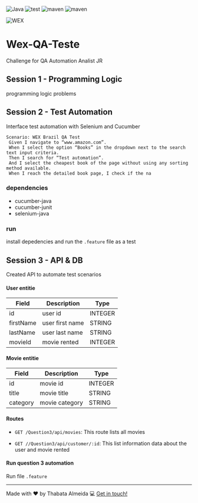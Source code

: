 ![Java](https://img.shields.io/badge/BuildWith-JAVA-red)
![test](https://img.shields.io/badge/selenium-tests-green)
![maven](https://img.shields.io/badge/maven-4.0-blue)
![maven](https://img.shields.io/badge/cucumber-bd-green)


![WEX](https://www.wexinc.com/wp-content/uploads/2018/08/logo-WEX.png)


# Wex-QA-Teste
Challenge for QA Automation Analist JR 


## Session 1 - Programming Logic
programming logic problems

## Session 2 - Test Automation
Interface test automation with Selenium and Cucumber

```feature
Scenario: WEX Brazil QA Test
 Given I navigate to “www.amazon.com”.
 When I select the option “Books” in the dropdown next to the search
text input criteria.
 Then I search for “Test automation”.
 And I select the cheapest book of the page without using any sorting
method available.
 When I reach the detailed book page, I check if the na
```
### dependencies
- cucumber-java
- cucumber-junit
- selenium-java

### run
install depedencies and run the ``.feature`` file as a test

## Session 3 - API & DB 

Created API to automate test scenarios

#### User entitie

| Field         | Description                    | Type    | 
| ------------  | ------------------------------ | ------  | 
| id            | user id                        | INTEGER |  
| firstName     | user first name                | STRING  |   
| lastName      | user last name                 | STRING  |  
| movieId        | movie rented                  | INTEGER |   


#### Movie entitie
| Field         | Description                    | Type    | 
| ------------  | ------------------------------ | ------  | 
| id            | movie id                        | INTEGER |  
| title         | movie title                     | STRING  |   
| category      | movie category                  | STRING  |  

#### Routes

- `GET /Question3/api/movies`: This route lists all movies

- `GET //Question3/api/customer/:id`: This list information data about the user and movie rented

#### Run question 3 automation

Run file ``.feature`` 

--- 
Made with ❤️ by Thabata Almeida :computer: [Get in touch!](www.linkedin.com/in/thabataalmeida)
